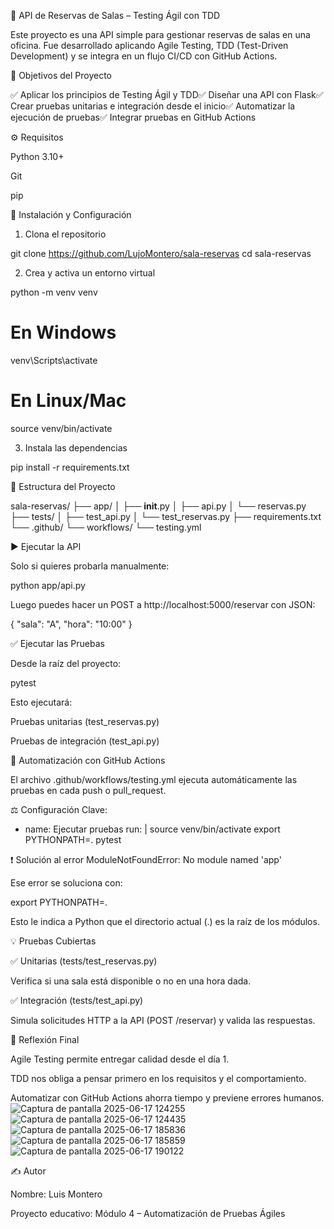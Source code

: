 🏢 API de Reservas de Salas – Testing Ágil con TDD

Este proyecto es una API simple para gestionar reservas de salas en una oficina. Fue desarrollado aplicando Agile Testing, TDD (Test-Driven Development) y se integra en un flujo CI/CD con GitHub Actions.

🚀 Objetivos del Proyecto

✅ Aplicar los principios de Testing Ágil y TDD✅ Diseñar una API con Flask✅ Crear pruebas unitarias e integración desde el inicio✅ Automatizar la ejecución de pruebas✅ Integrar pruebas en GitHub Actions

⚙️ Requisitos

Python 3.10+

Git

pip

💪 Instalación y Configuración

1. Clona el repositorio

git clone https://github.com/LujoMontero/sala-reservas
cd sala-reservas

2. Crea y activa un entorno virtual

python -m venv venv
# En Windows
venv\Scripts\activate
# En Linux/Mac
source venv/bin/activate

3. Instala las dependencias

pip install -r requirements.txt

📁 Estructura del Proyecto

sala-reservas/
├── app/
│   ├── __init__.py
│   ├── api.py
│   └── reservas.py
├── tests/
│   ├── test_api.py
│   └── test_reservas.py
├── requirements.txt
└── .github/
    └── workflows/
        └── testing.yml


▶️ Ejecutar la API

Solo si quieres probarla manualmente:

python app/api.py

Luego puedes hacer un POST a http://localhost:5000/reservar con JSON:

{
  "sala": "A",
  "hora": "10:00"
}

✅ Ejecutar las Pruebas

Desde la raíz del proyecto:

pytest

Esto ejecutará:

Pruebas unitarias (test_reservas.py)

Pruebas de integración (test_api.py)

🔁 Automatización con GitHub Actions

El archivo .github/workflows/testing.yml ejecuta automáticamente las pruebas en cada push o pull_request.

⚖️ Configuración Clave:

- name: Ejecutar pruebas
  run: |
    source venv/bin/activate
    export PYTHONPATH=.
    pytest

❗ Solución al error ModuleNotFoundError: No module named 'app'

Ese error se soluciona con:

export PYTHONPATH=.

Esto le indica a Python que el directorio actual (.) es la raíz de los módulos.

💡 Pruebas Cubiertas

✅ Unitarias (tests/test_reservas.py)

Verifica si una sala está disponible o no en una hora dada.

✅ Integración (tests/test_api.py)

Simula solicitudes HTTP a la API (POST /reservar) y valida las respuestas.

🤔 Reflexión Final

Agile Testing permite entregar calidad desde el día 1.

TDD nos obliga a pensar primero en los requisitos y el comportamiento.

Automatizar con GitHub Actions ahorra tiempo y previene errores humanos.
![Captura de pantalla 2025-06-17 124255](https://github.com/user-attachments/assets/fcee6902-5c7c-4782-957c-f6e73889dbf0)
![Captura de pantalla 2025-06-17 124435](https://github.com/user-attachments/assets/31f20898-267e-4429-b495-964490fdb249)
![Captura de pantalla 2025-06-17 185836](https://github.com/user-attachments/assets/5c385ee5-ce1a-4339-a407-39aaac308bee)
![Captura de pantalla 2025-06-17 185859](https://github.com/user-attachments/assets/050f6248-3abd-43d8-ab43-2a21049dbb63)
![Captura de pantalla 2025-06-17 190122](https://github.com/user-attachments/assets/e1a18959-0b6b-4880-bacb-541624cead8a)

✍️ Autor

Nombre: Luis Montero

Proyecto educativo: Módulo 4 – Automatización de Pruebas Ágiles
